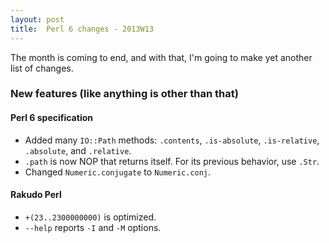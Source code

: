 ```yaml
---
layout: post
title:  Perl 6 changes - 2013W13
---
```

The month is coming to end, and with that, I'm going to make yet
another list of changes.

### New features (like anything is other than that)
#### Perl 6 specification
* Added many `IO::Path` methods: `.contents`, `.is-absolute`,
  `.is-relative`, `.absolute`, and `.relative`.
* `.path` is now NOP that returns itself. For its previous behavior,
  use `.Str`.
* Changed `Numeric.conjugate` to `Numeric.conj`.

#### Rakudo Perl
* `+(23..2300000000)` is optimized.
* `--help` reports `-I` and `-M` options.
